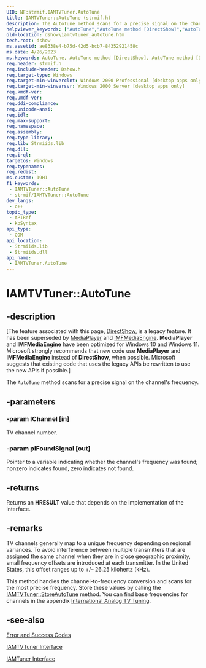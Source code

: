 ```yaml
---
UID: NF:strmif.IAMTVTuner.AutoTune
title: IAMTVTuner::AutoTune (strmif.h)
description: The AutoTune method scans for a precise signal on the channel's frequency.
helpviewer_keywords: ["AutoTune","AutoTune method [DirectShow]","AutoTune method [DirectShow]","IAMTVTuner interface","IAMTVTuner interface [DirectShow]","AutoTune method","IAMTVTuner.AutoTune","IAMTVTuner::AutoTune","IAMTVTunerAutoTune","dshow.iamtvtuner_autotune","strmif/IAMTVTuner::AutoTune"]
old-location: dshow\iamtvtuner_autotune.htm
tech.root: dshow
ms.assetid: ae8338e4-b75d-42d5-bcb7-84352921458c
ms.date: 4/26/2023
ms.keywords: AutoTune, AutoTune method [DirectShow], AutoTune method [DirectShow],IAMTVTuner interface, IAMTVTuner interface [DirectShow],AutoTune method, IAMTVTuner.AutoTune, IAMTVTuner::AutoTune, IAMTVTunerAutoTune, dshow.iamtvtuner_autotune, strmif/IAMTVTuner::AutoTune
req.header: strmif.h
req.include-header: Dshow.h
req.target-type: Windows
req.target-min-winverclnt: Windows 2000 Professional [desktop apps only]
req.target-min-winversvr: Windows 2000 Server [desktop apps only]
req.kmdf-ver: 
req.umdf-ver: 
req.ddi-compliance: 
req.unicode-ansi: 
req.idl: 
req.max-support: 
req.namespace: 
req.assembly: 
req.type-library: 
req.lib: Strmiids.lib
req.dll: 
req.irql: 
targetos: Windows
req.typenames: 
req.redist: 
ms.custom: 19H1
f1_keywords:
 - IAMTVTuner::AutoTune
 - strmif/IAMTVTuner::AutoTune
dev_langs:
 - c++
topic_type:
 - APIRef
 - kbSyntax
api_type:
 - COM
api_location:
 - Strmiids.lib
 - Strmiids.dll
api_name:
 - IAMTVTuner.AutoTune
---
```


# IAMTVTuner::AutoTune


## -description

\[The feature associated with this page, [DirectShow](/windows/win32/directshow/directshow), is a legacy feature. It has been superseded by [MediaPlayer](/uwp/api/Windows.Media.Playback.MediaPlayer) and [IMFMediaEngine](/windows/win32/api/mfmediaengine/nn-mfmediaengine-imfmediaengine). **MediaPlayer** and **IMFMediaEngine** have been optimized for Windows 10 and Windows 11. Microsoft strongly recommends that new code use **MediaPlayer** and **IMFMediaEngine** instead of **DirectShow**, when possible. Microsoft suggests that existing code that uses the legacy APIs be rewritten to use the new APIs if possible.\]

The <code>AutoTune</code> method scans for a precise signal on the channel's frequency.

## -parameters

### -param lChannel [in]

TV channel number.

### -param plFoundSignal [out]

Pointer to a variable indicating whether the channel's frequency was found; nonzero indicates found, zero indicates not found.

## -returns

Returns an <b>HRESULT</b> value that depends on the implementation of the interface.

## -remarks

TV channels generally map to a unique frequency depending on regional variances. To avoid interference between multiple transmitters that are assigned the same channel when they are in close geographic proximity, small frequency offsets are introduced at each transmitter. In the United States, this offset ranges up to +/– 26.25 kilohertz (kHz).

This method handles the channel-to-frequency conversion and scans for the most precise frequency. Store these values by calling the <a href="/windows/desktop/api/strmif/nf-strmif-iamtvtuner-storeautotune">IAMTVTuner::StoreAutoTune</a> method. You can find base frequencies for channels in the appendix <a href="/windows/desktop/DirectShow/international-analog-tv-tuning">International Analog TV Tuning</a>.

## -see-also

<a href="/windows/desktop/DirectShow/error-and-success-codes">Error and Success Codes</a>



<a href="/windows/desktop/api/strmif/nn-strmif-iamtvtuner">IAMTVTuner Interface</a>



<a href="/windows/desktop/api/strmif/nn-strmif-iamtuner">IAMTuner Interface</a>